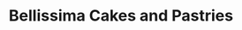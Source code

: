 ---
title: "Bellissima Cakes and Pastries"
url: /waterloo/bellissima-cakes-and-pastries/
shop: bakery
---